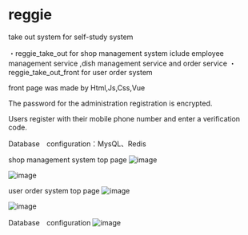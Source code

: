 # reggie
take out system
for self-study system

・reggie_take_out for shop management system iclude employee management service ,dish management service and order service 
・reggie_take_out_front for user order system 


front page was made by Html,Js,Css,Vue

The password for the administration registration is encrypted.

Users register with their mobile phone number and enter a verification code.

Database　configuration：MysQL、Redis

shop management system top page
![image](https://github.com/wmz-personal/reggie/assets/64370853/f090d42f-f37c-4043-b7ef-a610f1181427)

![image](https://github.com/wmz-personal/reggie/assets/64370853/ea9dc30e-b2ce-40b6-b593-f582c51d0409)

user order system top page
![image](https://github.com/wmz-personal/reggie/assets/64370853/e7581471-f071-4bac-809b-9dbb948cb503)

![image](https://github.com/wmz-personal/reggie/assets/64370853/a623598a-68ce-4231-b865-73fb56c11ba9)

Database　configuration
![image](https://github.com/wmz-personal/reggie/assets/64370853/480530cd-5fc0-44c8-a8b3-7280aa148cd8)


